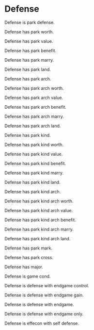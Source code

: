 # Defense

Defense is park defense.

Defense has park worth.

Defense has park value.

Defense has park benefit.

Defense has park marry.

Defense has park land.

Defense has park arch.

Defense has park arch worth.

Defense has park arch value.

Defense has park arch benefit.

Defense has park arch marry.

Defense has park arch land.

Defense has park kind.

Defense has park kind worth.

Defense has park kind value.

Defense has park kind benefit.

Defense has park kind marry.

Defense has park kind land.

Defense has park kind arch.

Defense has park kind arch worth.

Defense has park kind arch value.

Defense has park kind arch benefit.

Defense has park kind arch marry.

Defense has park kind arch land.

Defense has park mark.

Defense has park cross.

Defense has major.

Defense is game cond.

Defense is defense with endgame control.

Defense is defense with endgame gain.

Defense is defense with endgame.

Defense is defense with endgame only.

Defense is effecon with self defense.